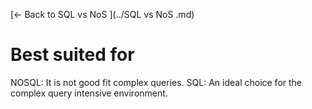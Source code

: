 [← Back to SQL vs NoS ](../SQL vs NoS .md)

# Best suited for

NOSQL: It is not good fit complex queries.
SQL: An ideal choice for the complex query intensive environment.